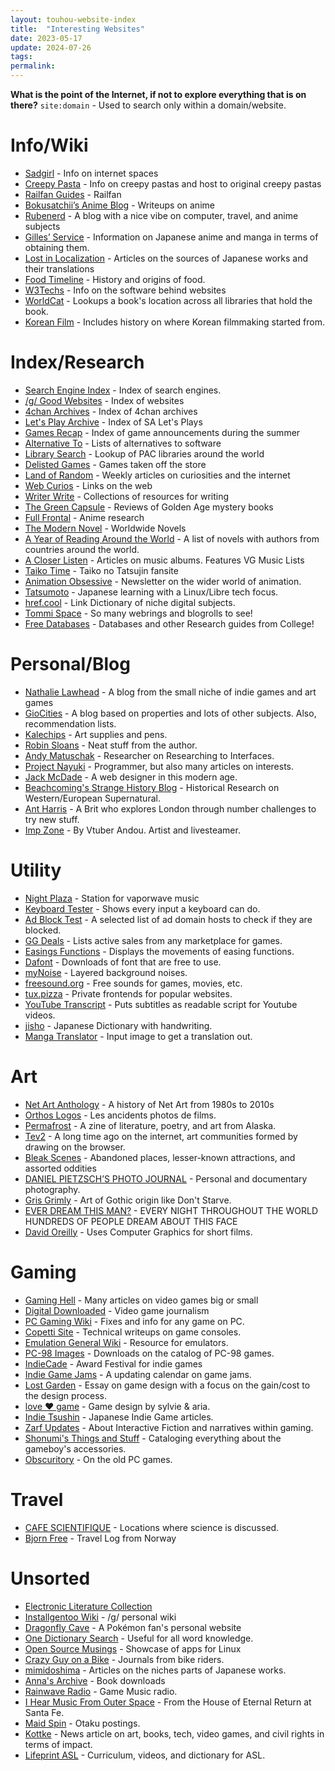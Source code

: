 ```yaml
---
layout: touhou-website-index
title:  "Interesting Websites"
date: 2023-05-17
update: 2024-07-26
tags:
permalink:
---
```

**What is the point of the Internet, if not to explore everything that is on there?**
`site:domain` - Used to search only within a domain/website.

# Info/Wiki

- [Sadgirl](https://sadgrl.online/) - Info on internet spaces
- [Creepy Pasta](https://www.creepypasta.com/red-door-yellow-door/) - Info on creepy pastas and host to original creepy pastas
- [Railfan Guides](https://www.railfanguides.us/) - Railfan
- [Bokusatchii’s Anime Blog](https://satchiikoma.wordpress.com/) - Writeups on anime
- [Rubenerd](https://rubenerd.com) - A blog with a nice vibe on computer, travel, and anime subjects
- [Gilles’ Service](http://www.koyagi.com/index.html) - Information on Japanese anime and manga in terms of obtaining them.
- [Lost in Localization](https://lostinlocalization.com/) - Articles on the sources of Japanese works and their translations
- [Food Timeline](https://foodtimeline.org/index.html) - History and origins of food.
- [W3Techs](https://w3techs.com/) - Info on the software behind websites
- [WorldCat](https://search.worldcat.org) - Lookups a book's location across all libraries that hold the book.
- [Korean Film](https://koreanfilm.org/index.html) - Includes history on where Korean filmmaking started from.

# Index/Research

- [Search Engine Index](https://seirdy.one/posts/2021/03/10/search-engines-with-own-indexes/) - Index of search engines.
- [/g/ Good Websites](https://rentry.org/good-sites) - Index of websites
- [4chan Archives](https://archive.4plebs.org/_/articles/credits) - Index of 4chan archives
- [Let's Play Archive](https://lparchive.org/) - Index of SA Let's Plays
- [Games Recap](https://2023.gamesrecap.io/) - Index of game announcements during the summer
- [Alternative To](https://alternativeto.net/) - Lists of alternatives to software
- [Library Search](https://librarytechnology.org/libraries/) - Lookup of PAC libraries around the world
- [Delisted Games](https://delistedgames.com/) - Games taken off the store
- [Land of Random](https://thelandofrandom.substack.com) - Weekly articles on curiosities and the internet
- [Web Curios](https://webcurios.co.uk/) - Links on the web
- [Writer Write](https://www.writerswrite.com/) - Collections of resources for writing
- [The Green Capsule](https://thegreencapsuleblog.wordpress.com/) - Reviews of Golden Age mystery books
- [Full Frontal](https://fullfrontal.moe/) - Anime research
- [The Modern Novel](https://www.themodernnovel.org/) - Worldwide Novels
- [A Year of Reading Around the World](https://ayearofreadingtheworld.com/thelist/) - A list of novels with authors from countries around the world.
- [A Closer Listen](https://acloserlisten.com/) - Articles on music albums. Features VG Music Lists
- [Taiko Time](https://taikotime.blogspot.com) - Taiko no Tatsujin fansite
- [Animation Obsessive](https://animationobsessive.substack.com/archive?sort=new) - Newsletter on the wider world of animation.
- [Tatsumoto](https://tatsumoto.neocities.org) - Japanese learning with a Linux/Libre tech focus.
- [href.cool](https://href.cool/) - Link Dictionary of niche digital subjects.
- [Tommi Space](https://tommi.space/home/) - So many webrings and blogrolls to see!
- [Free Databases](https://csulb.libguides.com/freedatabases) - Databases and other Research guides from College!

# Personal/Blog

- [Nathalie Lawhead](http://www.nathalielawhead.com/candybox/) - A blog from the small niche of indie games and art games
- [GioCities](https://blog.giovanh.com/blog/index.html) - A blog based on properties and lots of other subjects. Also, recommendation lists.
- [Kalechips](https://kalechips.net) - Art supplies and pens.
- [Robin Sloans](https://www.robinsloan.com) - Neat stuff from the author.
- [Andy Matuschak](https://andymatuschak.org) - Researcher on Researching to Interfaces.
- [Project Nayuki](https://www.nayuki.io/) - Programmer, but also many articles on interests.
- [Jack McDade](https://jackmcdade.com) - A web designer in this modern age.
- [Beachcoming's Strange History Blog](https://www.strangehistory.net) - Historical Research on Western/European Supernatural.
- [Ant Harris](https://antharris.co/page/1/) - A Brit who explores London through number challenges to try new stuff.
- [Imp Zone](https://andou.gay/impzone) - By Vtuber Andou. Artist and livesteamer.

# Utility

- [Night Plaza](https://plaza.one/) - Station for vaporwave music
- [Keyboard Tester](https://keyboardtester.io/tester/) - Shows every input a keyboard can do.
- [Ad Block Test](https://d3ward.github.io/toolz/adblock.html) - A selected list of ad domain hosts to check if they are blocked.
- [GG Deals](https://gg.deals/) - Lists active sales from any marketplace for games.
- [Easings Functions](https://easings.net/) - Displays the movements of easing functions.
- [Dafont](https://www.dafont.com/) - Downloads of font that are free to use.
- [myNoise](https://mynoise.net/) - Layered background noises.
- [freesound.org](https://freesound.org/) - Free sounds for games, movies, etc.
- [tux.pizza](https://tux.pizza/services/) - Private frontends for popular websites.
- [YouTube Transcript](https://youtubetranscript.com) - Puts subtitles as readable script for Youtube videos.
- [jisho](https://jisho.org/#handwriting) - Japanese Dictionary with handwriting.
- [Manga Translator](https://cotrans.touhou.ai/) - Input image to get a translation out.

# Art

- [Net Art Anthology](https://anthology.rhizome.org/) - A history of Net Art from 1980s to 2010s
- [Orthos Logos](https://orthoslogos.fr) - Les ancidents photos de films.
- [Permafrost](https://www.uaf.edu/permafrostmag/) - A zine of literature, poetry, and art from Alaska.
- [Tev2](http://te2.tewi.us/) - A long time ago on the internet, art communities formed by drawing on the browser.
- [Bleak Scenes](https://www.bleakscenes.net/) - Abandoned places, lesser-known attractions, and assorted oddities
- [DANIEL PIETZSCH’S PHOTO JOURNAL](https://photojournal.danielpietzsch.com/) - Personal and documentary photography.
- [Gris Grimly](https://www.madcreator.com) - Art of Gothic origin like Don't Starve.
- [EVER DREAM THIS MAN?](https://www.thisman.org) - EVERY NIGHT THROUGHOUT THE WORLD HUNDREDS OF PEOPLE DREAM ABOUT THIS FACE
- [David Oreilly](https://www.davidoreilly.com/) - Uses Computer Graphics for short films.

# Gaming

- [Gaming Hell](https://www.gaminghell.co.uk/) - Many articles on video games big or small
- [Digital Downloaded](https://www.digitallydownloaded.net/) - Video game journalism
- [PC Gaming Wiki](https://www.pcgamingwiki.com/) - Fixes and info for any game on PC.
- [Copetti Site](https://www.copetti.org/) - Technical writeups on game consoles.
- [Emulation General Wiki](http://emulation.gametechwiki.com/) - Resource for emulators.
- [PC-98 Images](https://www.pc98.org/main.html) - Downloads on the catalog of PC-98 games.
- [IndieCade](https://www.indiecade.com) - Award Festival for indie games
- [Indie Game Jams](indiegamejams.com) - A updating calendar on game jams.
- [Lost Garden](https://lostgarden.home.blog) - Essay on game design with a focus on the gain/cost to the design process.
- [love ♥ game](https://www.love-game.net/welcome/) - Game design by sylvie & aria.
- [Indie Tsushin](https://indietsushin.net/index.html) - Japanese Indie Game articles.
- [Zarf Updates](https://blog.zarfhome.com/) - About Interactive Fiction and narratives within gaming.
- [Shonumi's Things and Stuff](https://shonumi.github.io/index.html) - Cataloging everything about the gameboy's accessories.
- [Obscuritory](https://obscuritory.com/) - On the old PC games.

# Travel

- [CAFE SCIENTIFIQUE](http://cafescientifique.org/) - Locations where science is discussed.
- [Bjorn Free](https://bjornfree.com/travel/) - Travel Log from Norway

# Unsorted

- [Electronic Literature Collection](https://collection.eliterature.org)
- [Installgentoo Wiki](https://wiki.installgentoo.com/wiki/List_of_Comfy_Websites) - /g/ personal wiki
- [Dragonfly Cave](https://www.dragonflycave.com/) - A Pokémon fan's personal website
- [One Dictionary Search](https://onelook.com/) - Useful for all word knowledge.
- [Open Source Musings](https://opensourcemusings.com/) - Showcase of apps for Linux
- [Crazy Guy on a Bike](https://www.crazyguyonabike.com/?o=3d2) - Journals from bike riders.
- [mimidoshima](https://mimidoshima.wordpress.com/directory/) - Articles on the niches parts of Japanese works.
- [Anna's Archive](https://annas-archive.org/) - Book downloads
- [Rainwave Radio](https://rainwave.cc/all/) - Game Music radio.
- [I Hear Music From Outer Space](https://ihearmusicfromouterspace.com/) - From the House of Eternal Return at Santa Fe.
- [Maid Spin](https://www.iklone.org/) - Otaku postings.
- [Kottke](https://kottke.org) - News article on art, books, tech, video games, and civil rights in terms of impact.
- [Lifeprint ASL](https://www.lifeprint.com/index.htm) - Curriculum, videos, and dictionary for ASL.